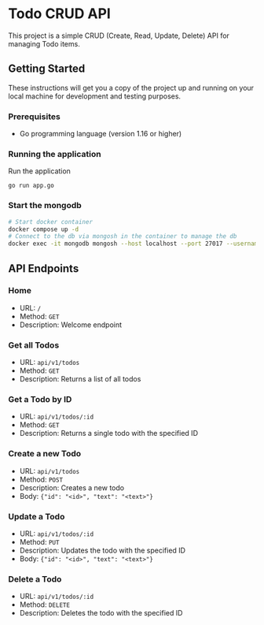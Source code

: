 
# Todo CRUD API

This project is a simple CRUD (Create, Read, Update, Delete) API for managing Todo items.

## Getting Started

These instructions will get you a copy of the project up and running on your local machine for development and testing purposes.

### Prerequisites

- Go programming language (version 1.16 or higher)

### Running the application

Run the application
```bashyar
go run app.go
```

### Start the mongodb
``` bash
# Start docker container
docker compose up -d
# Connect to the db via mongosh in the container to manage the db
docker exec -it mongodb mongosh --host localhost --port 27017 --username laurin --password laurin --authenticationDatabase admin
```

## API Endpoints

### Home

- URL: `/`
- Method: `GET`
- Description: Welcome endpoint

### Get all Todos

- URL: `api/v1/todos`
- Method: `GET`
- Description: Returns a list of all todos

### Get a Todo by ID

- URL: `api/v1/todos/:id`
- Method: `GET`
- Description: Returns a single todo with the specified ID

### Create a new Todo

- URL: `api/v1/todos`
- Method: `POST`
- Description: Creates a new todo
- Body: `{"id": "<id>", "text": "<text>"}`

### Update a Todo

- URL: `api/v1/todos/:id`
- Method: `PUT`
- Description: Updates the todo with the specified ID
- Body: `{"id": "<id>", "text": "<text>"}`

### Delete a Todo

- URL: `api/v1/todos/:id`
- Method: `DELETE`
- Description: Deletes the todo with the specified ID
